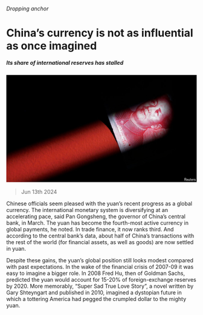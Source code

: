 ###### Dropping anchor

# China’s currency is not as influential as once imagined 

##### Its share of international reserves has stalled 

![image](images/20240615_FNP505.jpg) 

> Jun 13th 2024 

Chinese officials seem pleased with the yuan’s recent progress as a global currency. The international monetary system is diversifying at an accelerating pace, said Pan Gongsheng, the governor of China’s central bank, in March. The yuan has become the fourth-most active currency in global payments, he noted. In trade finance, it now ranks third. And according to the central bank’s data, about half of China’s transactions with the rest of the world (for financial assets, as well as goods) are now settled in yuan.

Despite these gains, the yuan’s global position still looks modest compared with past expectations. In the wake of the financial crisis of 2007-09 it was easy to imagine a bigger role. In 2008 Fred Hu, then of Goldman Sachs, predicted the yuan would account for 15-20% of foreign-exchange reserves by 2020. More memorably, “Super Sad True Love Story”, a novel written by Gary Shteyngart and published in 2010, imagined a dystopian future in which a tottering America had pegged the crumpled dollar to the mighty yuan.

